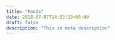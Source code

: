 ```yaml
---
title: "Foods"
date: 2018-07-07T14:53:13+06:00
draft: false
description: "This is meta description"
---
```

